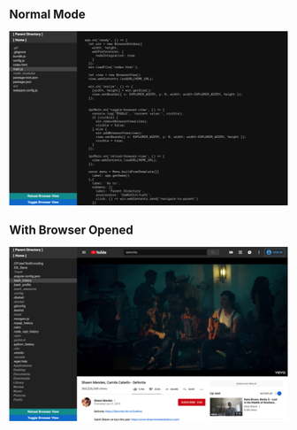 ## Normal Mode
![screenshot-1](/images/browser-hidden.png)
## With Browser Opened
![screenshot-2](/images/browser-visible.png)